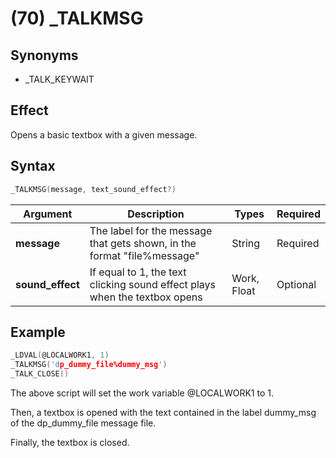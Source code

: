 # (70) _TALKMSG

## Synonyms

- _TALK_KEYWAIT

## Effect

Opens a basic textbox with a given message.

## Syntax

```c
_TALKMSG(message, text_sound_effect?)
```

| Argument | Description | Types | Required |
| - | - | - | - |
| **message** | The label for the message that gets shown, in the format "file%message" | String | Required |
| **sound_effect** | If equal to 1, the text clicking sound effect plays when the textbox opens | Work, Float | Optional |

## Example

```c
_LDVAL(@LOCALWORK1, 1)
_TALKMSG('dp_dummy_file%dummy_msg')
_TALK_CLOSE()
```

The above script will set the work variable @LOCALWORK1 to 1.

Then, a textbox is opened with the text contained in the label dummy_msg of the dp_dummy_file message file.

Finally, the textbox is closed.
